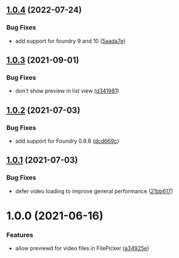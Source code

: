 ## [1.0.4](https://github.com/eXaminator/foundry-animation-preview/compare/1.0.3...1.0.4) (2022-07-24)


### Bug Fixes

* add support for foundry 9 and 10 ([5aada7e](https://github.com/eXaminator/foundry-animation-preview/commit/5aada7e534ca774b1292db9b52fb38db05c486c9))

## [1.0.3](https://github.com/eXaminator/foundry-animation-preview/compare/1.0.2...1.0.3) (2021-09-01)


### Bug Fixes

* don't show preview in list view ([d341981](https://github.com/eXaminator/foundry-animation-preview/commit/d34198180bd687510a661fa280fe83b441620b00))

## [1.0.2](https://github.com/eXaminator/foundry-animation-preview/compare/1.0.1...1.0.2) (2021-07-03)


### Bug Fixes

* add support for Foundry 0.8.8 ([dcd669c](https://github.com/eXaminator/foundry-animation-preview/commit/dcd669c4fe2e7aca9e2630f864fef7081439ee94))

## [1.0.1](https://github.com/eXaminator/foundry-animation-preview/compare/1.0.0...1.0.1) (2021-07-03)


### Bug Fixes

* defer video loading to improve general performance ([21bb617](https://github.com/eXaminator/foundry-animation-preview/commit/21bb617281aef4fbcb15a08cf129524ce1720ced))

# 1.0.0 (2021-06-16)


### Features

* allow previewd for video files in FilePicker ([a34925e](https://github.com/eXaminator/foundry-animation-preview/commit/a34925e16591a1d728242c42a468f36cc83073f1))
